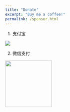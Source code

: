 ```yaml
---
title: "Donate"
excerpt: "Buy me a coffee!"
permalink: /sponsor.html
---
```


1. 支付宝

![](https://asgeologeekfan-images.oss-cn-hangzhou.aliyuncs.com/img/202209261523486.jpg)

2. 微信支付

<img src="https://asgeologeekfan-images.oss-cn-hangzhou.aliyuncs.com/img/202209261523486.jpg" width=150>